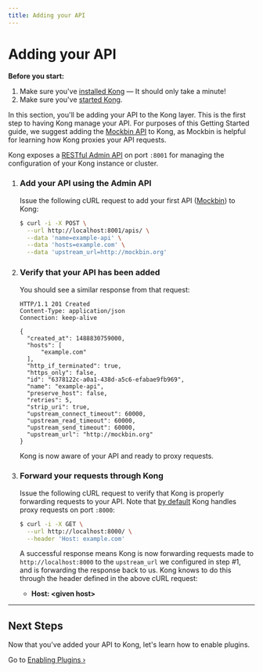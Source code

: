 ```yaml
---
title: Adding your API
---
```


# Adding your API

<div class="alert alert-warning">
  <strong>Before you start:</strong>
  <ol>
    <li>Make sure you've <a href="/install/">installed Kong</a> &mdash; It should only take a minute!</li>
    <li>Make sure you've <a href="/{{page.kong_version}}/getting-started/quickstart">started Kong</a>.</li>
  </ol>
</div>

In this section, you'll be adding your API to the Kong layer. This is the first
step to having Kong manage your API. For purposes of this Getting Started
guide, we suggest adding the [Mockbin API][mockbin] to Kong, as Mockbin is
helpful for learning how Kong proxies your API requests.

Kong exposes a [RESTful Admin API][API] on port `:8001` for managing the
configuration of your Kong instance or cluster.

1. ### Add your API using the Admin API

    Issue the following cURL request to add your first API ([Mockbin][mockbin])
    to Kong:

    ```bash
    $ curl -i -X POST \
      --url http://localhost:8001/apis/ \
      --data 'name=example-api' \
      --data 'hosts=example.com' \
      --data 'upstream_url=http://mockbin.org'
    ```

2. ### Verify that your API has been added

    You should see a similar response from that request:

    ```http
    HTTP/1.1 201 Created
    Content-Type: application/json
    Connection: keep-alive

    {
      "created_at": 1488830759000,
      "hosts": [
          "example.com"
      ],
      "http_if_terminated": true,
      "https_only": false,
      "id": "6378122c-a0a1-438d-a5c6-efabae9fb969",
      "name": "example-api",
      "preserve_host": false,
      "retries": 5,
      "strip_uri": true,
      "upstream_connect_timeout": 60000,
      "upstream_read_timeout": 60000,
      "upstream_send_timeout": 60000,
      "upstream_url": "http://mockbin.org"
    }
    ```

    Kong is now aware of your API and ready to proxy requests.

3. ### Forward your requests through Kong

    Issue the following cURL request to verify that Kong is properly forwarding
    requests to your API. Note that [by default][proxy-port] Kong handles proxy
    requests on port `:8000`:

    ```bash
    $ curl -i -X GET \
      --url http://localhost:8000/ \
      --header 'Host: example.com'
    ```

    A successful response means Kong is now forwarding requests made to
    `http://localhost:8000` to the `upstream_url` we configured in step #1,
    and is forwarding the response back to us. Kong knows to do this through
    the header defined in the above cURL request:

    <ul>
      <li><strong>Host: &lt;given host></strong></li>
    </ul>

<hr>

## Next Steps

Now that you've added your API to Kong, let's learn how to enable plugins.

Go to [Enabling Plugins &rsaquo;][enabling-plugins]

[API]: /{{page.kong_version}}/admin-api
[enabling-plugins]: /{{page.kong_version}}/getting-started/enabling-plugins
[proxy-port]: /{{page.kong_version}}/configuration/#nginx-section
[mockbin]: https://mockbin.com/
